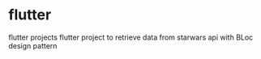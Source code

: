 # flutter
flutter projects
flutter project to retrieve data from starwars api with BLoc design pattern
